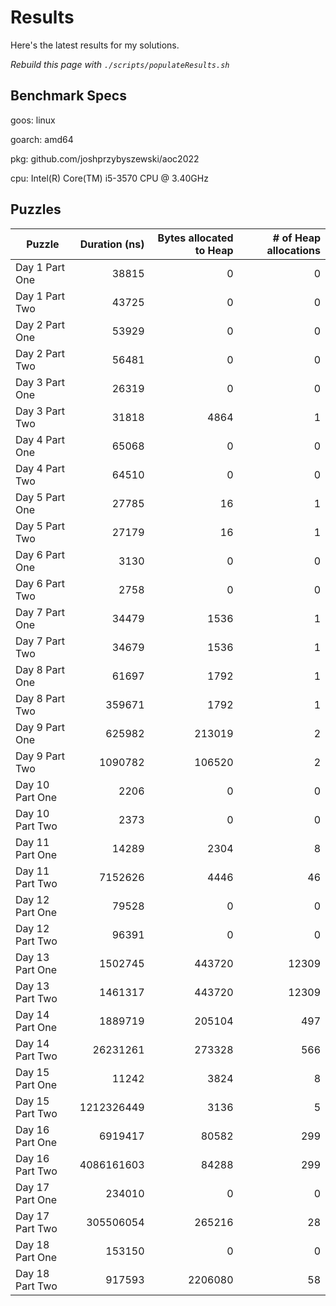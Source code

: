 # Results

Here's the latest results for my solutions.

_Rebuild this page with `./scripts/populateResults.sh`_

## Benchmark Specs

goos: linux

goarch: amd64

pkg: github.com/joshprzybyszewski/aoc2022

cpu: Intel(R) Core(TM) i5-3570 CPU @ 3.40GHz


## Puzzles

|Puzzle|Duration (ns)|Bytes allocated to Heap|# of Heap allocations|
|-|-:|-:|-:|
|Day 1 Part One|38815|0|0|
|Day 1 Part Two|43725|0|0|
|Day 2 Part One|53929|0|0|
|Day 2 Part Two|56481|0|0|
|Day 3 Part One|26319|0|0|
|Day 3 Part Two|31818|4864|1|
|Day 4 Part One|65068|0|0|
|Day 4 Part Two|64510|0|0|
|Day 5 Part One|27785|16|1|
|Day 5 Part Two|27179|16|1|
|Day 6 Part One|3130|0|0|
|Day 6 Part Two|2758|0|0|
|Day 7 Part One|34479|1536|1|
|Day 7 Part Two|34679|1536|1|
|Day 8 Part One|61697|1792|1|
|Day 8 Part Two|359671|1792|1|
|Day 9 Part One|625982|213019|2|
|Day 9 Part Two|1090782|106520|2|
|Day 10 Part One|2206|0|0|
|Day 10 Part Two|2373|0|0|
|Day 11 Part One|14289|2304|8|
|Day 11 Part Two|7152626|4446|46|
|Day 12 Part One|79528|0|0|
|Day 12 Part Two|96391|0|0|
|Day 13 Part One|1502745|443720|12309|
|Day 13 Part Two|1461317|443720|12309|
|Day 14 Part One|1889719|205104|497|
|Day 14 Part Two|26231261|273328|566|
|Day 15 Part One|11242|3824|8|
|Day 15 Part Two|1212326449|3136|5|
|Day 16 Part One|6919417|80582|299|
|Day 16 Part Two|4086161603|84288|299|
|Day 17 Part One|234010|0|0|
|Day 17 Part Two|305506054|265216|28|
|Day 18 Part One|153150|0|0|
|Day 18 Part Two|917593|2206080|58|
